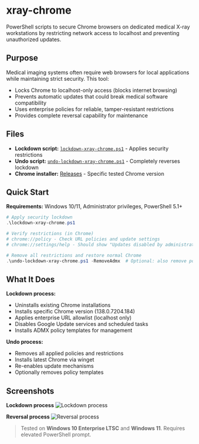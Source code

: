 # xray-chrome

PowerShell scripts to secure Chrome browsers on dedicated medical X-ray workstations by restricting network access to localhost and preventing unauthorized updates.

## Purpose

Medical imaging systems often require web browsers for local applications while maintaining strict security. This tool:
- Locks Chrome to localhost-only access (blocks internet browsing)
- Prevents automatic updates that could break medical software compatibility
- Uses enterprise policies for reliable, tamper-resistant restrictions
- Provides complete reversal capability for maintenance

## Files

* **Lockdown script:** [`lockdown-xray-chrome.ps1`](https://github.com/stephenvsawyer/x-ray-chrome/blob/main/lockdown-xray-chrome.ps1) - Applies security restrictions
* **Undo script:** [`undo-lockdown-xray-chrome.ps1`](https://github.com/stephenvsawyer/x-ray-chrome/blob/main/undo-lockdown-xray-chrome.ps1) - Completely reverses lockdown
* **Chrome installer:** [Releases](https://github.com/stephenvsawyer/x-ray-chrome/releases) - Specific tested Chrome version

## Quick Start

**Requirements:** Windows 10/11, Administrator privileges, PowerShell 5.1+

```powershell
# Apply security lockdown
.\lockdown-xray-chrome.ps1

# Verify restrictions (in Chrome)
# chrome://policy - Check URL policies and update settings
# chrome://settings/help - Should show "Updates disabled by administrator"

# Remove all restrictions and restore normal Chrome
.\undo-lockdown-xray-chrome.ps1 -RemoveAdmx  # Optional: also remove policy templates
```

## What It Does

**Lockdown process:**
- Uninstalls existing Chrome installations
- Installs specific Chrome version (138.0.7204.184)
- Applies enterprise URL allowlist (localhost only)
- Disables Google Update services and scheduled tasks
- Installs ADMX policy templates for management

**Undo process:**
- Removes all applied policies and restrictions
- Installs latest Chrome via winget
- Re-enables update mechanisms
- Optionally removes policy templates

## Screenshots

**Lockdown process**
![Lockdown process](https://github.com/stephenvsawyer/xray-chrome/blob/main/lockdown-new.png?raw=1)

**Reversal process**
![Reversal process](https://github.com/stephenvsawyer/xray-chrome/blob/main/revert-new.png?raw=1)

> Tested on **Windows 10 Enterprise LTSC** and **Windows 11**. Requires elevated PowerShell prompt.
